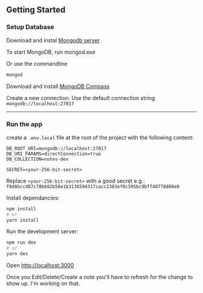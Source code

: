 ## Getting Started

### Setup Database

Download and instal [Mongodb server](https://www.mongodb.com/docs/manual/administration/install-community/#std-label-install-mdb-community-edition)

To start MongoDB, run mongod.exe

Or use the commandline

```bash
mongod
```

Download and install [MongoDB Compass](https://www.mongodb.com/try/download/compass)

Create a new connection. Use the default connection string
`mongodb://localhost:27017`

---

### Run the app

create a `.env.local` file at the root of the project with the following content:

```
DB_ROOT_URI=mongodb://localhost:27017
DB_URI_PARAMS=directConnection=true
DB_COLLECTION=notes-dev

SECRET=<your-256-bit-secret>
```

Replace `<your-256-bit-secret>` with a good secret
e.g.: `f0d8bccd87c78bb92b58e1b3136594317cacc2303ef0c595bc9bff40778d06e0`

Install dependancies:

```bash
npm install
# or
yarn install
```

Run the development server:

```bash
npm run dev
# or
yarn dev
```

Open [http://localhost:3000](http://localhost:3000)

Once you Edit/Delete/Create a note you'll have to refresh for the change to show up. I'm working on that.
